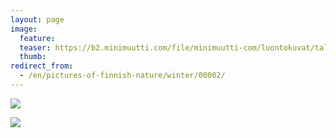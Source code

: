 ```yaml
---
layout: page
image:
  feature:
  teaser: https://b2.minimuutti.com/file/minimuutti-com/luontokuvat/talvi/IMG07740-245px.jpg
  thumb:
redirect_from:
  - /en/pictures-of-finnish-nature/winter/00002/
---
```


[![](https://b2.minimuutti.com/file/minimuutti-com/luontokuvat/talvi/IMG07749-800px.jpg)](https://dl.dropboxusercontent.com/sh/ea1wtnz7z734o12/AAAs9Gd8TZ1w2OHwlIsUuP_wa/luontokuvat/talvi/IMG07749.jpg)

[![](https://b2.minimuutti.com/file/minimuutti-com/luontokuvat/talvi/IMG07740-800px.jpg)](https://dl.dropboxusercontent.com/sh/ea1wtnz7z734o12/AAA0CtImcsH006AkHmsnSwria/luontokuvat/talvi/IMG07740.jpg)

